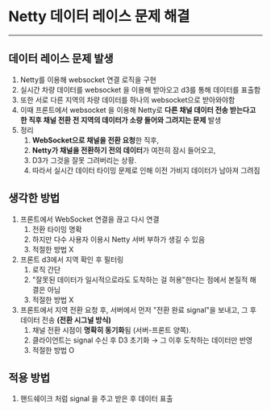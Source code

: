 # Netty 데이터 레이스 문제 해결

---

>

## 데이터 레이스 문제 발생

1.  Netty를 이용해 websocket 연결 로직을 구현
   1. 실시간 차량 데이터를 websocket 을 이용해 받아오고 d3를 통해 데이터를 표출함
   2. 또한 서로 다른 지역의 차량 데이터를 하나의 websocket으로 받아와야함
2. 이때 프론트에서 websocket 을 이용해 Netty로 **다른 채널 데이터 전송 받는다고 한 직후 채널 전환 전 지역의 데이터가 소량 들어와 그려지는 문제** 발생
3. 정리 
   1. **WebSocket으로 채널을 전환 요청**한 직후,
   2. **Netty가 채널을 전환하기 전의 데이터**가 여전히 잠시 들어오고,
   3. D3가 그것을 잘못 그려버리는 상황.
   4. 따라서 실시간 데이터 타이밍 문제로 인해 이전 가비지 데이터가 남아져 그려짐 

## 생각한 방법

1. 프론트에서 WebSocket 연결을 끊고 다시 연결
   1. 전환 타이밍 명확
   2. 하지만 다수 사용자 이용시 Netty 서버 부하가 생길 수 있음 
   3. 적절한 방법 X 
2. 프론트 d3에서 지역 확인 후 필터링
   1. 로직 간단 
   2. "잘못된 데이터가 일시적으로라도 도착하는 걸 허용"한다는 점에서 본질적 해결은 아님
   3. 적절한 방법 X
3. 프론트에서 지역 전환 요청 후, 서버에서 먼저 "전환 완료 signal"을 보내고, 그 후 데이터 전송 **(전환 시그널 방식)**
   1. 채널 전환 시점이 **명확히 동기화**됨 (서버-프론트 양쪽).
   2. 클라이언트는 signal 수신 후 D3 초기화 → 그 이후 도착하는 데이터만 반영
   3. 적절한 방법 O

## 적용 방법 

1. 핸드쉐이크 처럼 signal 을 주고 받은 후 데이터 표출 


